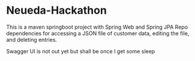 # Neueda-Hackathon

This is a maven springboot project with Spring Web and Spring JPA Repo dependencies for accessing a JSON file of customer data, editing the file, and deleting entries.

Swagger UI is not out yet but shall be once I get some sleep